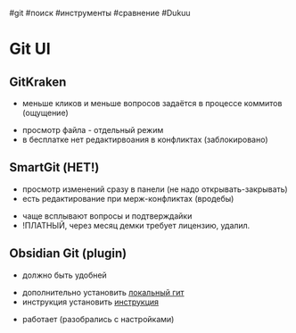 #git #поиск #инструменты #сравнение #Dukuu

# Git UI

## GitKraken
 + меньше кликов и меньше вопросов задаётся в процессе коммитов (ощущение)
 - просмотр файла - отдельный режим
 - в бесплатке нет редактирвоания в конфликтах (заблокировано)

## SmartGit (НЕТ!)
+ просмотр изменений сразу в панели (не надо открывать-закрывать)
+ есть редактирование при мерж-конфликтах (вродебы)
- чаще всплывают вопросы и подтверждайки
- !ПЛАТНЫЙ, через месяц демки требует лицензию, удалил.

## Obsidian Git (plugin)
 + должно быть удобней
  - дополнительно установить  [локальный гит](https://git-scm.com/download/win)
   - инструкция установить [инструкция](https://zen.yandex.ru/media/nynysploit/ustanovka-git-na-windows-5e9590e5dbde0825943a69be)
  + работает (разобрались с настройками)